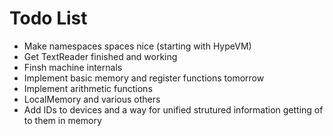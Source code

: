 Todo List
=========

* Make namespaces spaces nice (starting with HypeVM)
* Get TextReader finished and working
* Finsh machine internals
* Implement basic memory and register functions tomorrow
* Implement arithmetic functions
* LocalMemory and various others
* Add IDs to devices and a way for unified strutured information getting of to them in memory